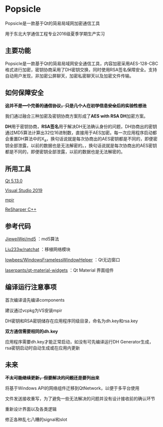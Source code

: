 # Popsicle
Popsicle是一款基于Qt的简易局域网加密通信工具

用于东北大学通信工程专业2016级夏季学期生产实习

## 主要功能
Popsicle是一款基于Qt的简易局域网安全通信工具，内容加密采用AES-128-CBC格式进行加密，密钥协商采用了DH密钥交换，同时使用RSA签名保障安全。支持自动用户发现，非加密公屏聊天，加密私密聊天以及加密文件传输。

## 如何保障安全

**~~这并不是一个完善的通信协议，只是几个人在初学信息安全后的实验性想法~~**

我们通过融合三种加密及密钥协商方案形成了**AES with RSA DH**加密方案。

**DH**用于密钥协商，**RSA签名**用于解决DH无法确认身份的问题，DH协商出的密钥通过MD5算法计算出32位16进制数，直接用于AES加密。每一次应用程序启动都会重置DH算法中的X<sub>a</sub>，换句话说就是每次协商出的AES密钥都是不同的，即便密钥全部泄露，以前的数据也是无法解密的。，换句话说就是每次协商出的AES密钥都是不同的，即便密钥全部泄露，以前的数据也是无法解密的。

## 所用工具
 [Qt 5.13.0](https://www.qt.io "Qt 5.13.0")
 
 [Visual Studio 2019](https://visualstudio.microsoft.com/zh-hans/vs/ "Visual Studio 2019")
 
 [mpir](http://mpir.org/ "mpir")
 
 [ReSharper C++](https://www.jetbrains.com/resharper-cpp/ "ReSharper C++")

## 参考代码
[JieweiWei/md5](https://github.com/JieweiWei/md5 "JieweiWei/md5") ：md5算法

[Liu233w/natchat](https://github.com/Liu233w/natchat "Liu233w/natchat") ：移植网络模块

[lowbees/WindowsFramelessWindowHelper](https://github.com/lowbees/WindowsFramelessWindowHelper "lowbees/WindowsFramelessWindowHelper") ：Qt无边窗口

[laserpants/qt-material-widgets](https://github.com/laserpants/qt-material-widgets "laserpants/qt-material-widgets") ：Qt Material 界面组件

## 编译运行注意事项
首次编译请先编译components

建议通过vcpkg为VS安装mpir

DH密钥和RSA密钥储存在应用程序同级目录，命名为dh.key和rsa.key

**双方通信需要相同的dh.key**

应用程序需要dh.key才能正常启动，如没有可先编译运行DH Generator生成，rsa密钥启动时自动生成或在应用内更新

## 未来

**~~不太可能继续更新，但要解决的问题还是要列出来~~**

将基于Windows API的网络组件迁移到QtNetwork，以便于多平台使用

文件发送接收重写，为了避免一些无法解决的问题并没有设计接收前的确认环节

重新设计界面以及各类逻辑

修正各种乱七八糟的signal和slot
